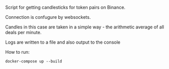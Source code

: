 Script for getting candlesticks for token pairs on Binance.

Сonnection is confugure by websockets.

Сandles in this case are taken in a simple way - the arithmetic average of all deals per minute.

Logs are written to a file and also output to the console

How to run:
```
docker-compose up --build
```